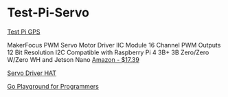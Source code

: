 # Test-Pi-Servo

[Test Pi GPS ](https://github.com/Com1Software/Test-Pi-GPS)

MakerFocus PWM Servo Motor Driver IIC Module 16 Channel PWM Outputs 12 Bit Resolution I2C Compatible with Raspberry Pi 4 3B+ 3B Zero/Zero W/Zero WH and Jetson Nano
[Amazon - $17.39](https://www.amazon.com/gp/product/B07H9ZTWNC/ref=ppx_yo_dt_b_asin_title_o02_s00?ie=UTF8&psc=1)

[Servo Driver HAT](https://www.waveshare.com/wiki/Servo_Driver_HAT)

[Go Playground for Programmers](https://github.com/Com1Software/Go-Playground-for-Programmers)
